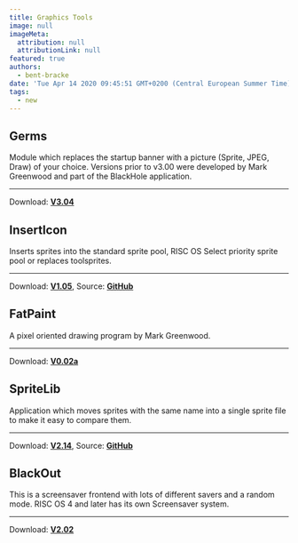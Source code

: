 ```yaml
---
title: Graphics Tools
image: null
imageMeta:
  attribution: null
  attributionLink: null
featured: true
authors:
  - bent-bracke
date: 'Tue Apr 14 2020 09:45:51 GMT+0200 (Central European Summer Time)'
tags:
  - new
---
```


<article class="index">
  <div itemprop="itemlistelement">
  <div itemscope="" itemtype="http://schema.org/Product">
  <h2>
  <span itemprop="name">Germs</span>
</h2>
  <span itemprop="description">Module which replaces the startup banner with a picture (Sprite, JPEG, Draw) of your choice. Versions prior to v3.00 were developed by Mark Greenwood and part of the BlackHole application.</span>
  <br>
  <hr>
  <span>Download: <strong><a href="/download/germs-304.zip" itemprop="productID">V3.04</a></strong></span>
</div>
</div>
</article>

<article class="index">
  <div itemprop="itemlistelement">
  <div itemscope="" itemtype="http://schema.org/Product"><h2>
  <span itemprop="name">InsertIcon</span>
</h2><span itemprop="description">Inserts sprites into the standard sprite pool, RISC OS Select priority sprite pool or replaces toolsprites.</span><br><hr><span>Download: <strong><a href="/download/inserticn-105.zip" itemprop="productID">V1.05</a></strong></span>, <span>Source: <strong><a href="https://github.com/bracke/inserticn">GitHub</a></strong></span></div>
</div>
</article>

<article class="index">
  <div itemprop="itemlistelement">
  <div itemscope="" itemtype="http://schema.org/Product">
  <h2>
  <span itemprop="name">FatPaint</span>
</h2>
  <span itemprop="description">A pixel oriented drawing program by Mark Greenwood.</span>
  <br>
  <hr>
  <span>Download: <strong><a href="/download/fatpaint002a.zip" itemprop="productID">V0.02a</a></strong></span>
</div>
</div>
</article>

<article class="index">
  <div itemprop="itemlistelement">
  <div itemscope="" itemtype="http://schema.org/Product"><h2>
  <span itemprop="name">SpriteLib</span>
</h2><span itemprop="description">Application which moves sprites with the same name into a single sprite file to make it easy to compare them.</span><br><hr><span>Download: <strong><a href="/download/spritelib-214.zip" itemprop="productID">V2.14</a></strong></span>, <span>Source: <strong><a href="https://github.com/bracke/SpriteLib">GitHub</a></strong></span></div>
</div>
</article>

<article class="index">
  <div itemprop="itemlistelement">
  <div itemscope="" itemtype="http://schema.org/Product">
  <h2>
  <span itemprop="name">BlackOut</span>
</h2>
  <span itemprop="description">This is a screensaver frontend with lots of different savers and a random mode. RISC OS 4 and later has its own Screensaver system.</span>
  <br>
  <hr>
  <span>Download: <strong><a href="/download/blackout-202.zip" itemprop="productID">V2.02</a></strong></span>
</div>
</div>
</article>
